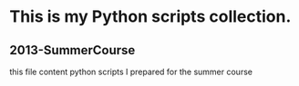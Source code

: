 
This is my Python scripts collection.
=======================================

2013-SummerCourse
-----------------
this file content python scripts I prepared for the summer course

